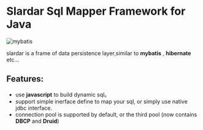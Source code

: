 Slardar Sql Mapper Framework for Java
=====================================
![mybatis](http://mybatis.github.io/images/mybatis-logo.png)

slardar is a frame of data persistence layer,similar to **mybatis** , **hibernate** etc...
## Features:
 * use **javascript** to build dynamic sql。
 * support simple inerface define to map your sql, or simply use native jdbc interface.
 * connection pool is supported by default, or the third pool (now contains **DBCP** and **Druid**)